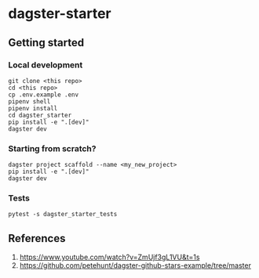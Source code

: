 # dagster-starter

## Getting started

### Local development

```
git clone <this repo>
cd <this repo>
cp .env.example .env
pipenv shell
pipenv install
cd dagster_starter
pip install -e ".[dev]"
dagster dev
```

### Starting from scratch?

```
dagster project scaffold --name <my_new_project>
pip install -e ".[dev]"
dagster dev
```

### Tests

```
pytest -s dagster_starter_tests
```

## References

1. https://www.youtube.com/watch?v=ZmUjf3gL1VU&t=1s
2. https://github.com/petehunt/dagster-github-stars-example/tree/master
